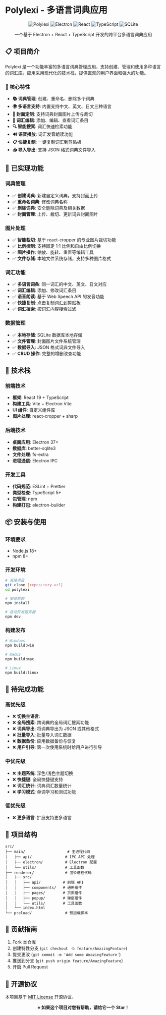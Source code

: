 # Polylexi - 多语言词典应用

<div align="center">

![Polylexi](https://img.shields.io/badge/Polylexi-多语言词典-blue)
![Electron](https://img.shields.io/badge/Electron-31+-blue)
![React](https://img.shields.io/badge/React-19+-blue)
![TypeScript](https://img.shields.io/badge/TypeScript-5+-blue)
![SQLite](https://img.shields.io/badge/SQLite-3+-green)

一个基于 Electron + React + TypeScript 开发的跨平台多语言词典应用

</div>

## 📋 项目简介

Polylexi 是一个功能丰富的多语言词典管理应用，支持创建、管理和使用多种语言的词汇库。应用采用现代化的技术栈，提供直观的用户界面和强大的功能。

### 🌟 核心特性

- **📚 词典管理**: 创建、重命名、删除多个词典
- **🌍 多语言支持**: 内置支持中文、英文、日文三种语言
- **🎨 封面定制**: 支持词典封面图片上传与裁切
- **📝 词汇编辑**: 添加、编辑、查看词汇条目
- **🔍 智能搜索**: 词汇快速检索功能
- **🔊 语音播放**: 词汇发音朗读功能
- **📋 快捷复制**: 一键复制词汇到剪贴板
- **📥 导入导出**: 支持 JSON 格式词典文件导入

## 🚀 已实现功能

### 词典管理

- ✅ **创建词典**: 新建自定义词典，支持封面上传
- ✅ **重命名词典**: 修改词典名称
- ✅ **删除词典**: 安全删除词典及相关数据
- ✅ **封面管理**: 上传、裁切、更新词典封面图片

### 图片处理

- ✅ **智能裁切**: 基于 react-cropper 的专业图片裁切功能
- ✅ **比例控制**: 支持固定 1:1 比例和自由比例切换
- ✅ **图片操作**: 缩放、旋转、重置等编辑工具
- ✅ **文件存储**: 本地文件系统存储，支持多种图片格式

### 词汇功能

- ✅ **多语言词条**: 同一词汇的中文、英文、日文对应
- ✅ **词汇编辑**: 添加、修改词汇条目
- ✅ **语音朗读**: 基于 Web Speech API 的发音功能
- ✅ **快捷复制**: 点击复制词汇到剪贴板
- ✅ **词汇搜索**: 按词汇内容搜索过滤

### 数据管理

- ✅ **本地存储**: SQLite 数据库本地存储
- ✅ **文件管理**: 封面图片文件系统管理
- ✅ **数据导入**: JSON 格式词典文件导入
- ✅ **CRUD 操作**: 完整的增删改查功能

## 🔧 技术栈

### 前端技术

- **框架**: React 19 + TypeScript
- **构建工具**: Vite + Electron Vite
- **UI 组件**: 自定义组件库
- **图片处理**: react-cropper + sharp

### 后端技术

- **桌面应用**: Electron 37+
- **数据库**: better-sqlite3
- **文件处理**: fs-extra
- **进程通信**: Electron IPC

### 开发工具

- **代码规范**: ESLint + Prettier
- **类型检查**: TypeScript 5+
- **包管理**: npm
- **构建打包**: electron-builder

## 📦 安装与使用

### 环境要求

- Node.js 18+
- npm 8+

### 开发环境

```bash
# 克隆项目
git clone [repository-url]
cd polylexi

# 安装依赖
npm install

# 启动开发服务器
npm dev
```

### 构建发布

```bash
# Windows
npm build:win

# macOS
npm build:mac

# Linux
npm build:linux
```

## 🎯 待完成功能

### 高优先级

- ❌ **切换主语言**:
- ❌ **全局搜索**: 跨词典的全局词汇搜索功能
- ❌ **词典导出**: 将词典导出为 JSON 或其他格式
- ❌ **批量导入**: 批量导入词汇数据
- ❌ **数据备份**: 应用数据备份与恢复
- ❌ **用户引导**: 第一次使用系统时给用户进行引导

### 中优先级

- ❌ **主题系统**: 深色/浅色主题切换
- ❌ **快捷键**: 全局快捷键支持
- ❌ **词汇统计**: 词典词汇数量统计
- ❌ **学习模式**: 单词学习和测试功能

### 低优先级

- ❌ **更多语言**: 扩展支持更多语言

## 📁 项目结构

```
src/
├── main/                   # 主进程代码
│   ├── api/               # IPC API 处理
│   ├── electron/          # Electron 配置
│   └── utils/             # 工具函数
├── renderer/              # 渲染进程代码
│   ├── src/
│   │   ├── api/          # 前端 API
│   │   ├── components/   # 通用组件
│   │   ├── pages/        # 页面组件
│   │   ├── popup/        # 弹窗组件
│   │   └── utils/        # 工具函数
│   └── index.html
└── preload/               # 预加载脚本
```

## 🤝 贡献指南

1. Fork 本仓库
2. 创建特性分支 (`git checkout -b feature/AmazingFeature`)
3. 提交更改 (`git commit -m 'Add some AmazingFeature'`)
4. 推送到分支 (`git push origin feature/AmazingFeature`)
5. 开启 Pull Request

## 📄 开源协议

本项目基于 [MIT License](LICENSE) 开源协议。

<div align="center">

**⭐ 如果这个项目对您有帮助，请给它一个 Star！**

</div>
